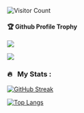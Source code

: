 


![Visitor Count](https://profile-counter.glitch.me/raghavraghu2kk/count.svg)

<div>
  <h4>🏆 Github Profile Trophy</h4>
  <a href="https://github.com/ryo-ma/github-profile-trophy">
    <img src="https://github-profile-trophy.vercel.app/?username=raghavraghu2kkr&column=7"/>
  </a>
</div>


![](https://activity-graph.herokuapp.com/graph?username=raghavraghu2kk&theme=react-dark&area=true)

### 🔥 &nbsp; My Stats :
[![GitHub Streak](http://github-readme-streak-stats.herokuapp.com?user=raghavraghu2kk/&theme=dark&background=000000)](https://git.io/streak-stats)

[![Top Langs](https://github-readme-stats.vercel.app/api/top-langs/?username=raghavraghu2kk/&layout=compact&theme=vision-friendly-dark)](https://github.com/anuraghazra/github-readme-stats)
<!--
**Aakashdeveloper/Aakashdeveloper** is a ✨ _special_ ✨ repository because its `README.md` (this file) appears on your GitHub profile.

Here are some ideas to get you started:

- 🔭 I’m currently working on ...
- 🌱 I’m currently learning ...
- 👯 I’m looking to collaborate on ...
- 🤔 I’m looking for help with ...
- 💬 Ask me about ...
- 📫 How to reach me: ...
- 😄 Pronouns: ...
- ⚡ Fun fact: .....

-->


<!--
**raghavraghu2kk/raghavraghu2kk** is a ✨ _special_ ✨ repository because its `README.md` (this file) appears on your GitHub profile.

Here are some ideas to get you started:

- 🔭 I’m currently working on ...
- 🌱 I’m currently learning ...
- 👯 I’m looking to collaborate on ...
- 🤔 I’m looking for help with ...
- 💬 Ask me about ...
- 📫 How to reach me: ...
- 😄 Pronouns: ...
- ⚡ Fun fact: ...
-->
